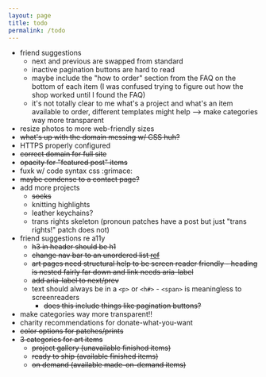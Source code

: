 ```yaml
---
layout: page
title: todo
permalink: /todo
---
```


- friend suggestions
  - next and previous are swapped from standard
  - inactive pagination buttons are hard to read
  - maybe include the "how to order" section from the FAQ on the bottom of each item (I was confused trying to figure out how the shop worked until I found the FAQ)
  - it's not totally clear to me what's a project and what's an item available to order, different templates might help --> make categories way more transparent
- resize photos to more web-friendly sizes
- ~~what's up with the domain messing w/ CSS huh?~~
- HTTPS properly configured
- ~~correct domain for full site~~
- ~~opacity for "featured post" items~~
- fuxk w/ code syntax css :grimace:
- ~~maybe condense to a contact page?~~
- add more projects
  - ~~socks~~
  - knitting highlights
  - leather keychains?
  - trans rights skeleton (pronoun patches have a post but just "trans rights!" patch does not)
- friend suggestions re a11y
  - ~~h3 in header should be h1~~
  - ~~change nav bar to an unordered list [ref](https://www.w3.org/WAI/tutorials/menus/structure/)~~
  - ~~art pages need structural help to be screen reader friendly - heading is nested fairly far down and link needs aria-label~~
  - ~~add aria-label to next/prev~~
  - text should always be in a `<p>` or `<h#>` - `<span>` is meaningless to screenreaders
    - ~~does this include things like pagination buttons?~~
- make categories way more transparent!!
- charity recommendations for donate-what-you-want
- ~~color options for patches/prints~~
- ~~3 categories for art items~~
    - ~~project gallery (unavailable finished items)~~
    - ~~ready to ship (available finished items)~~
    - ~~on demand (available made-on-demand items)~~
